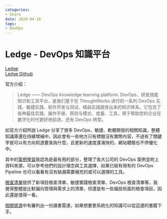```yaml
---
categories:
- Share
date: 2020-04-18
tags:
- DevOps
---
```


# Ledge - DevOps 知識平台

[Ledge](https://devops.phodal.com/)  
[Ledge Github](https://github.com/phodal/ledge)

官方介紹：

> Ledge —— DevOps knowledge learning platform. DevOps、研发效能知识和工具平台，是我们基于在 ThoughtWorks 进行的一系列 DevOps 实践、敏捷实践、软件开发与测试、精益实践提炼出来的知识体系。它包含了各种最佳实践、操作手册、原则与模式、度量、工具，用于帮助您的企业在数字化时代更好地前进，还有 DevOps 转型。

如官方介紹所說 Ledge 分享了很多 DevOps、敏捷、軟體開發的相關知識，整體知識庫還在持續增補中，因此會有一些地方只有標題沒有實際內容，不過有了關鍵字就可以有方向知道要查詢什麼，且更新的速度還滿快的，網站體驗也不停優化中。

其中的[案例學習](https://devops.phodal.com/case-study/)我認為是最有用的部分，整理了各大公司的 DevOps 案例並附上資料來源，可以參考他們的設計理念與工具選擇，如果已經有現有的 DevOps Pipeline 也可以看看有沒有缺漏需要補充的或可以選擇的工具。

[檢查清單](https://devops.phodal.com/checklists)提供了新項目檢查清單、敏捷實踐檢查清單、DevOps 檢查清單等，我覺得整體是比較偏向管理與需求上的清單，但還是有一些偏技術面的檢查項目，因此還是值得一看。

[相關資源](https://devops.phodal.com/resources)中有羅列出一份讀書雷達，如果想要更系統化的知識可以從這邊的書籍下手。

